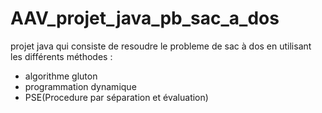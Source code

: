 # AAV_projet_java_pb_sac_a_dos
projet java qui consiste de resoudre le probleme de sac à dos en utilisant les différents méthodes :
- algorithme gluton
- programmation dynamique
- PSE(Procedure par séparation et évaluation)
